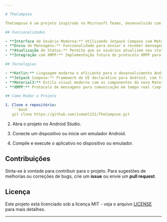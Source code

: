 ```yaml
---

# TheCompose

TheCompose é um projeto inspirado no Microsoft Teams, desenvolvido com Jetpack Compose, Material3 e Kotlin. O objetivo é criar uma aplicação de comunicação em equipe com funcionalidades como envio de mensagens e atualização de status. A futura implementação do protocolo XMPP visa permitir a troca de mensagens em tempo real entre os usuários.

## Funcionalidades

- **Interface de Usuário Moderna:** Utilizando Jetpack Compose com Material3 para oferecer uma experiência de usuário fluida e responsiva.
- **Envio de Mensagens:** Funcionalidade para enviar e receber mensagens entre usuários em tempo real.
- **Atualização de Status:** Permite que os usuários atualizem seu status, como "Online", "Ocupado", etc.
- **Integração com XMPP:** Implementação futura do protocolo XMPP para comunicação em tempo real.

## Tecnologias

- **Kotlin:** Linguagem moderna e eficiente para o desenvolvimento Android.
- **Jetpack Compose:** Framework de UI declarativo para Android, com foco em simplicidade e desempenho.
- **Material3:** Estilo visual moderno com os componentes do novo Material Design.
- **XMPP:** Protocolo de mensagens para comunicação em tempo real (implementação futura).

## Como Rodar o Projeto

1. Clone o repositório:
   ```bash
   git clone https://github.com/ismael221/TheCompose.git
   ```

2. Abra o projeto no Android Studio.

3. Conecte um dispositivo ou inicie um emulador Android.

4. Compile e execute o aplicativo no dispositivo ou emulador.

## Contribuições

Sinta-se à vontade para contribuir para o projeto. Para sugestões de melhorias ou correções de bugs, crie um **issue** ou envie um **pull request**.

## Licença

Este projeto está licenciado sob a licença MIT - veja o arquivo [LICENSE](LICENSE) para mais detalhes.

---
```

